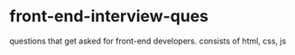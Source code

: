 # front-end-interview-ques
questions that get asked for front-end developers. consists of html, css, js

